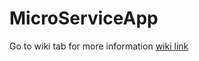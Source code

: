 # MicroServiceApp
Go to wiki tab for more information
[wiki link](https://github.com/halderp/MicroServiceApp/wiki)

